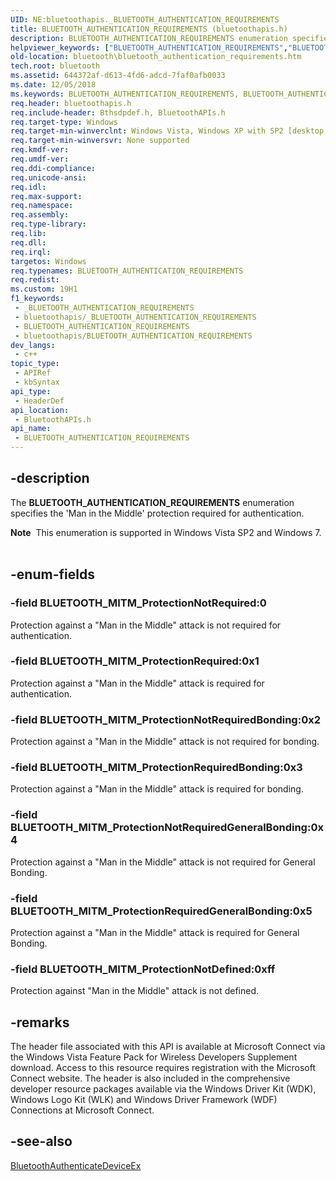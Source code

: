 ```yaml
---
UID: NE:bluetoothapis._BLUETOOTH_AUTHENTICATION_REQUIREMENTS
title: BLUETOOTH_AUTHENTICATION_REQUIREMENTS (bluetoothapis.h)
description: BLUETOOTH_AUTHENTICATION_REQUIREMENTS enumeration specifies the 'Man in the Middle' protection required for authentication.
helpviewer_keywords: ["BLUETOOTH_AUTHENTICATION_REQUIREMENTS","BLUETOOTH_AUTHENTICATION_REQUIREMENTS enumeration [Bluetooth]","BLUETOOTH_MITM_ProtectionNotDefined","BLUETOOTH_MITM_ProtectionNotRequired","BLUETOOTH_MITM_ProtectionNotRequiredBonding","BLUETOOTH_MITM_ProtectionRequired","BLUETOOTH_MITM_ProtectionRequiredBonding","BLUETOOTH_MITM_ProtectionRequiredGeneralBonding","MBLUETOOTH_MITM_ProtectionNotRequiredGeneralBonding","_BLUETOOTH_AUTHENTICATION_REQUIREMENTS","bluetooth.bluetooth_authentication_requirements","bluetoothapis/BLUETOOTH_AUTHENTICATION_REQUIREMENTS","bluetoothapis/BLUETOOTH_MITM_ProtectionNotDefined","bluetoothapis/BLUETOOTH_MITM_ProtectionNotRequired","bluetoothapis/BLUETOOTH_MITM_ProtectionNotRequiredBonding","bluetoothapis/BLUETOOTH_MITM_ProtectionRequired","bluetoothapis/BLUETOOTH_MITM_ProtectionRequiredBonding","bluetoothapis/BLUETOOTH_MITM_ProtectionRequiredGeneralBonding","bluetoothapis/MBLUETOOTH_MITM_ProtectionNotRequiredGeneralBonding"]
old-location: bluetooth\bluetooth_authentication_requirements.htm
tech.root: bluetooth
ms.assetid: 644372af-d613-4fd6-adcd-7faf0afb0033
ms.date: 12/05/2018
ms.keywords: BLUETOOTH_AUTHENTICATION_REQUIREMENTS, BLUETOOTH_AUTHENTICATION_REQUIREMENTS enumeration [Bluetooth], BLUETOOTH_MITM_ProtectionNotDefined, BLUETOOTH_MITM_ProtectionNotRequired, BLUETOOTH_MITM_ProtectionNotRequiredBonding, BLUETOOTH_MITM_ProtectionRequired, BLUETOOTH_MITM_ProtectionRequiredBonding, BLUETOOTH_MITM_ProtectionRequiredGeneralBonding, MBLUETOOTH_MITM_ProtectionNotRequiredGeneralBonding, _BLUETOOTH_AUTHENTICATION_REQUIREMENTS, bluetooth.bluetooth_authentication_requirements, bluetoothapis/BLUETOOTH_AUTHENTICATION_REQUIREMENTS, bluetoothapis/BLUETOOTH_MITM_ProtectionNotDefined, bluetoothapis/BLUETOOTH_MITM_ProtectionNotRequired, bluetoothapis/BLUETOOTH_MITM_ProtectionNotRequiredBonding, bluetoothapis/BLUETOOTH_MITM_ProtectionRequired, bluetoothapis/BLUETOOTH_MITM_ProtectionRequiredBonding, bluetoothapis/BLUETOOTH_MITM_ProtectionRequiredGeneralBonding, bluetoothapis/MBLUETOOTH_MITM_ProtectionNotRequiredGeneralBonding
req.header: bluetoothapis.h
req.include-header: Bthsdpdef.h, BluetoothAPIs.h
req.target-type: Windows
req.target-min-winverclnt: Windows Vista, Windows XP with SP2 [desktop apps only]
req.target-min-winversvr: None supported
req.kmdf-ver: 
req.umdf-ver: 
req.ddi-compliance: 
req.unicode-ansi: 
req.idl: 
req.max-support: 
req.namespace: 
req.assembly: 
req.type-library: 
req.lib: 
req.dll: 
req.irql: 
targetos: Windows
req.typenames: BLUETOOTH_AUTHENTICATION_REQUIREMENTS
req.redist: 
ms.custom: 19H1
f1_keywords:
 - _BLUETOOTH_AUTHENTICATION_REQUIREMENTS
 - bluetoothapis/_BLUETOOTH_AUTHENTICATION_REQUIREMENTS
 - BLUETOOTH_AUTHENTICATION_REQUIREMENTS
 - bluetoothapis/BLUETOOTH_AUTHENTICATION_REQUIREMENTS
dev_langs:
 - c++
topic_type:
 - APIRef
 - kbSyntax
api_type:
 - HeaderDef
api_location:
 - BluetoothAPIs.h
api_name:
 - BLUETOOTH_AUTHENTICATION_REQUIREMENTS
---
```


## -description

The <b>BLUETOOTH_AUTHENTICATION_REQUIREMENTS</b> enumeration specifies the 'Man in the Middle' protection required for authentication.
<div class="alert"><b>Note</b>  This enumeration is supported in Windows Vista SP2 and Windows 7.</div><div> </div>

## -enum-fields

### -field BLUETOOTH_MITM_ProtectionNotRequired:0

Protection against a "Man in the Middle" attack is not required for authentication.

### -field BLUETOOTH_MITM_ProtectionRequired:0x1

Protection against a "Man in the Middle" attack is required for authentication.

### -field BLUETOOTH_MITM_ProtectionNotRequiredBonding:0x2

Protection against a "Man in the Middle" attack is not required for bonding.

### -field BLUETOOTH_MITM_ProtectionRequiredBonding:0x3

Protection against a "Man in the Middle" attack is required for bonding.

### -field BLUETOOTH_MITM_ProtectionNotRequiredGeneralBonding:0x4

Protection against a "Man in the Middle" attack is not required for General Bonding.

### -field BLUETOOTH_MITM_ProtectionRequiredGeneralBonding:0x5

Protection against a "Man in the Middle" attack is required for General Bonding.

### -field BLUETOOTH_MITM_ProtectionNotDefined:0xff

Protection against "Man in the Middle" attack is not defined.

## -remarks

The header file associated with this API is available at Microsoft Connect via the Windows Vista Feature Pack for Wireless Developers Supplement download. Access to this resource requires registration with the Microsoft Connect website. The header is also included in the comprehensive developer resource packages available via the Windows Driver Kit (WDK), Windows Logo Kit (WLK) and Windows Driver Framework (WDF) Connections at Microsoft Connect.

## -see-also

<a href="/windows/desktop/api/bluetoothapis/nf-bluetoothapis-bluetoothauthenticatedeviceex">BluetoothAuthenticateDeviceEx</a>
